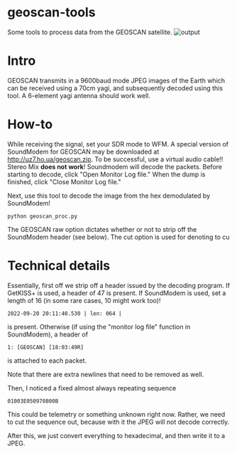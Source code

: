 # geoscan-tools
Some tools to process data from the GEOSCAN satellite. 
![output](https://user-images.githubusercontent.com/114111180/192885196-7b54cd63-fa24-4f51-977f-e8b944e0417c.jpg)


# Intro

GEOSCAN transmits in a 9600baud mode JPEG images of the Earth which can be received using a 70cm yagi, and subsequently decoded using this tool. A 6-element yagi antenna should work well. 

# How-to
While receiving the signal, set your SDR mode to WFM. A special version of SoundModem for GEOSCAN may be downloaded at http://uz7.ho.ua/geoscan.zip. To be successful, use a virtual audio cable!! Stereo Mix **does not work**! Soundmodem will decode the packets. Before starting to decode, click "Open Monitor Log file." When the dump is finished, click "Close Monitor Log file."

Next, use this tool to decode the image from the hex demodulated by SoundModem!

```
python geoscan_proc.py
``` 

The GEOSCAN raw option dictates whether or not to strip off the SoundModem header (see below). The cut option is used for denoting to cu

# Technical details

Essentially, first off we strip off a header issued by the decoding program. If GetKISS+ is used, a header of 47 is present. If SoundModem is used, set a length of 16 (in some rare cases, 10 might work too)!
```
2022-09-20 20:11:40.530 | len: 064 |
``` 
is present.
Otherwise (if using the "monitor log file" function in SoundModem), a header of 
```
1: [GEOSCAN] [18:03:49R]
``` 
is attached to each packet. 

Note that there are extra newlines that need to be removed as well. 

Then, I noticed a fixed almost always repeating sequence 

```
01003E050970800B
``` 
This could be telemetry or something unknown right now. Rather, we need to cut the sequence out, because with it the JPEG will not decode correctly. 

After this, we just convert everything to hexadecimal, and then write it to a JPEG. 
